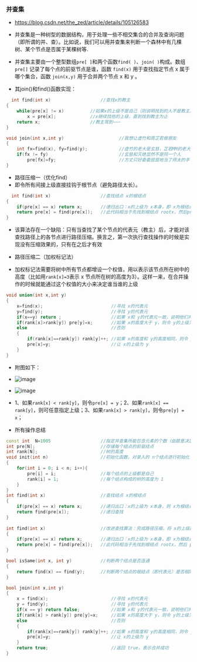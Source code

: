 ### 并查集
* https://blog.csdn.net/the_zed/article/details/105126583

* 并查集是一种树型的数据结构，用于处理一些不相交集合的合并及查询问题（即所谓的并、查）。比如说，我们可以用并查集来判断一个森林中有几棵树、某个节点是否属于某棵树等.

* 并查集主要由一个整型数组`pre[ ]`和两个函数`find( )`、`join( )`构成。数组 `pre[]` 记录了每个点的前驱节点是谁，函数 `find(x)` 用于查找指定节点 x 属于哪个集合，函数 `join(x,y)` 用于合并两个节点 x 和 y 。

* 其join()和find()函数实现：
```c++
  int find(int x)					//查找x的教主
{
	while(pre[x] != x)			//如果x的上级不是自己（则说明找到的人不是教主）
		x = pre[x];				//x继续找他的上级，直到找到教主为止
	return x;					//教主驾到~~~
}

void join(int x,int y)                     //我想让虚竹和周芷若做朋友
{
    int fx=find(x), fy=find(y);            //虚竹的老大是玄慈，芷若MM的老大是灭绝
    if(fx != fy)                           //玄慈和灭绝显然不是同一个人
        pre[fx]=fy;                        //方丈只好委委屈屈地当了师太的手下啦
}
```

* 路径压缩一（优化find）
* 即令所有间接上级直接挂钩于根节点（避免路径太长）。
```c++
  int find(int x)     				//查找结点 x的根结点 
{
    if(pre[x] == x) return x;		//递归出口：x的上级为 x本身，即 x为根结点        
    return pre[x] = find(pre[x]);	//此代码相当于先找到根结点 rootx，然后pre[x]=rootx 
}

```
* 该算法存在一个缺陷：只有当查找了某个节点的代表元（教主）后，才能对该查找路径上的各节点进行路径压缩。换言之，第一次执行查找操作的时候是实现没有压缩效果的，只有在之后才有效

* 路径压缩二（加权标记法）
* 加权标记法需要将树中所有节点都增设一个权值，用以表示该节点所在树中的高度（比如用`rank[x]=3`表示 x 节点所在树的高度为3）。这样一来，在合并操作的时候就能通过这个权值的大小来决定谁当谁的上级
```c++
void union(int x,int y)
{
    x=find(x);							//寻找 x的代表元
    y=find(y);							//寻找 y的代表元
    if(x==y) return ;					//如果 x和 y的代表元一致，说明他们共属同一集合，则不需要合并，直接返回；否则，执行下面的逻辑
    if(rank[x]>rank[y]) pre[y]=x;		//如果 x的高度大于 y，则令 y的上级为 x
    else								//否则
    {
        if(rank[x]==rank[y]) rank[y]++;	//如果 x的高度和 y的高度相同，则令 y的高度加1
        pre[x]=y;						//让 x的上级为 y
    }
}
```
* 附图如下：
* ![image](https://github.com/Vajackye/vajackye-now/assets/121871885/8ff3397f-86e8-44b5-b493-9ebc744feb7b)
* ![image](https://github.com/Vajackye/vajackye-now/assets/121871885/1a059591-da1e-41ca-a62f-d6aae897fcf4)

* 1、如果`rank[x] < rank[y]`，则令`pre[x] = y`；2、如果`rank[x] == rank[y]`，则可任意指定上级；3、如果`rank[x] > rank[y]`，则令`pre[y] = x`；


* 所有操作总结
```c++
const int  N=1005					//指定并查集所能包含元素的个数（由题意决定）
int pre[N];     					//存储每个结点的前驱结点 
int rank[N];    					//树的高度 
void init(int n)     				//初始化函数，对录入的 n个结点进行初始化 
{
    for(int i = 0; i < n; i++){
        pre[i] = i;     			//每个结点的上级都是自己 
        rank[i] = 1;    			//每个结点构成的树的高度为 1 
    } 
}
int find(int x)     	 		    //查找结点 x的根结点 
{
    if(pre[x] == x) return x;  		//递归出口：x的上级为 x本身，则 x为根结点 
    return find(pre[x]); 			//递归查找 
} 
 
int find(int x)     				//改进查找算法：完成路径压缩，将 x的上级直接变为根结点，那么树的高度就会大大降低 
{
    if(pre[x] == x) return x;		//递归出口：x的上级为 x本身，即 x为根结点 
    return pre[x] = find(pre[x]);   //此代码相当于先找到根结点 rootx，然后 pre[x]=rootx 
} 

bool isSame(int x, int y)      		//判断两个结点是否连通 
{
    return find(x) == find(y);  	//判断两个结点的根结点（即代表元）是否相同 
}

bool join(int x,int y)
{
    x = find(x);						//寻找 x的代表元
    y = find(y);						//寻找 y的代表元
    if(x == y) return false;			//如果 x和 y的代表元一致，说明他们共属同一集合，则不需要合并，返回 false，表示合并失败；否则，执行下面的逻辑
    if(rank[x] > rank[y]) pre[y]=x;		//如果 x的高度大于 y，则令 y的上级为 x
    else								//否则
    {
        if(rank[x]==rank[y]) rank[y]++;	//如果 x的高度和 y的高度相同，则令 y的高度加1
        pre[x]=y;						//让 x的上级为 y
	}
	return true;						//返回 true，表示合并成功
}
```
